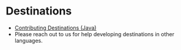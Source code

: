 # Destinations

* [Contributing Destinations \(Java\)](https://github.com/airbytehq/airbyte/blob/master/airbyte-integrations/template/java-destination/README.md)
* Please reach out to us for help developing destinations in other languages.

